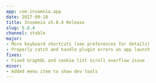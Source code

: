```yaml
---
app: com.insomnia.app
date: 2017-09-18
title: Insomnia v5.8.4 Release
slug: 5.8.4
channel: stable
major:
- More keyboard shortcuts (see preferences for details)
- Properly catch and handle plugin errors on app launch
fixes:
- Fixed GraphQL and cookie list scroll overflow issue
minor:
- Added menu item to show dev tools
---
```

